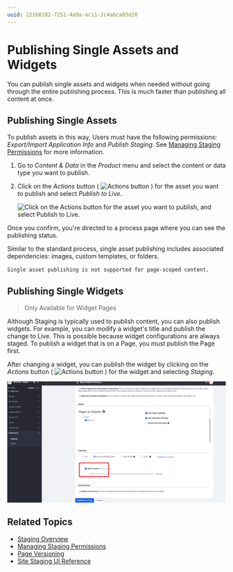 ```yaml
---
uuid: 221b8182-7251-4a9a-ac11-2c4a6ca93d20
---
```

# Publishing Single Assets and Widgets

You can publish single assets and widgets when needed without going through the entire publishing process. This is much faster than publishing all content at once.

## Publishing Single Assets

To publish assets in this way, Users must have the following permissions: *Export/Import Application Info* and *Publish Staging*. See [Managing Staging Permissions](./managing-staging-permissions.md) for more information.

1. Go to *Content & Data* in the *Product* menu and select the content or data type you want to publish.

1. Click on the *Actions* button ( ![Actions button](../../../images/icon-actions.png) ) for the asset you want to publish and select *Publish to Live*.

   ![Click on the Actions button for the asset you want to publish, and select Publish to Live.](./publishing-single-assets-and-widgets/images/01.png)

Once you confirm, you're directed to a process page where you can see the publishing status.

Similar to the standard process, single asset publishing includes associated dependencies: images, custom templates, or folders.

```{note}
Single asset publishing is not supported for page-scoped content.
```

## Publishing Single Widgets

> Only Available for Widget Pages

Although Staging is typically used to publish content, you can also publish widgets. For example, you can modify a widget's title and publish the change to Live. This is possible because widget configurations are always staged. To publish a widget that is on a Page, you must publish the Page first.

After changing a widget, you can publish the widget by clicking on the *Actions* button ( ![Actions button](../../../images/icon-actions.png) ) for the widget and selecting *Staging*.

![Click on a widget's Action button, and select Staging.](./publishing-single-assets-and-widgets/images/04.png)

## Related Topics

* [Staging Overview](../staging.md)
* [Managing Staging Permissions](./managing-staging-permissions.md)
* [Page Versioning](./page-versioning.md)
* [Site Staging UI Reference](./site-staging-ui-reference.md)
